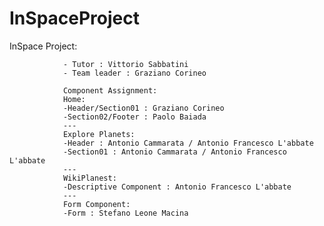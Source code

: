 # InSpaceProject
InSpace Project:

                - Tutor : Vittorio Sabbatini 
                - Team leader : Graziano Corineo
                
                Component Assignment:
                Home:
                -Header/Section01 : Graziano Corineo
                -Section02/Footer : Paolo Baiada
                ---
                Explore Planets:
                -Header : Antonio Cammarata / Antonio Francesco L'abbate
                -Section01 : Antonio Cammarata / Antonio Francesco L'abbate
                ---
                WikiPlanest:
                -Descriptive Component : Antonio Francesco L'abbate
                ---
                Form Component:
                -Form : Stefano Leone Macina
                
                
                





